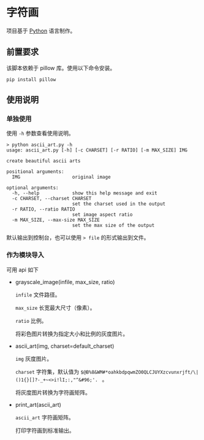 # 字符画

项目基于 [Python](https://www.python.org/) 语言制作。

## 前置要求

该脚本依赖于 pillow 库。使用以下命令安装。

```
pip install pillow
```

## 使用说明

### 单独使用

使用 `-h` 参数查看使用说明。

```
> python ascii_art.py -h
usage: ascii_art.py [-h] [-c CHARSET] [-r RATIO] [-m MAX_SIZE] IMG

create beautiful ascii arts

positional arguments:
  IMG                   original image

optional arguments:
  -h, --help            show this help message and exit
  -c CHARSET, --charset CHARSET
                        set the charset used in the output
  -r RATIO, --ratio RATIO
                        set image aspect ratio
  -m MAX_SIZE, --max-size MAX_SIZE
                        set the max size of the output
```

默认输出到控制台，也可以使用 `> file` 的形式输出到文件。

### 作为模块导入

可用 api 如下

- grayscale_image(infile, max_size, ratio)

    `infile` 文件路径。

    `max_size` 长宽最大尺寸（像素）。

    `ratio` 比例。

    将彩色图片转换为指定大小和比例的灰度图片。

- ascii_art(img, charset=default_charset)
  
    `img` 灰度图片。

    `charset` 字符集，默认值为 `$@B%8&WM#*oahkbdpqwmZO0QLCJUYXzcvunxrjft/\|()1{}[]?-_+~<>i!lI;:,"^&#96;'. ` 。

    将灰度图片转换为字符画矩阵。

- print_art(ascii_art)

    `ascii_art` 字符画矩阵。
    
    打印字符画到标准输出。
